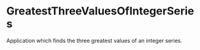 # GreatestThreeValuesOfIntegerSeries
Application which finds the three greatest values of an integer series.
